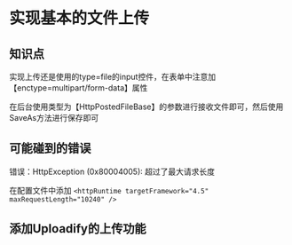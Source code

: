 # 实现基本的文件上传

## 知识点


实现上传还是使用的type=file的input控件，在表单中注意加【enctype=multipart/form-data】属性

在后台使用类型为【HttpPostedFileBase】的参数进行接收文件即可，然后使用SaveAs方法进行保存即可

## 可能碰到的错误
错误：HttpException (0x80004005): 超过了最大请求长度

在配置文件中添加 `<httpRuntime targetFramework="4.5" maxRequestLength="10240" />`

## 添加Uploadify的上传功能
